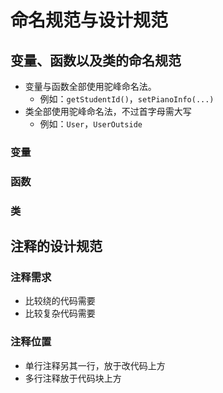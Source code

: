 # 命名规范与设计规范

## 变量、函数以及类的命名规范

* 变量与函数全部使用驼峰命名法。
  * 例如：`getStudentId()`，`setPianoInfo(...)`
* 类全部使用驼峰命名法，不过首字母需大写
  * 例如：`User`，`UserOutside`

### 变量

### 函数

### 类

## 注释的设计规范

### 注释需求

* 比较绕的代码需要
* 比较复杂代码需要

### 注释位置

* 单行注释另其一行，放于改代码上方
* 多行注释放于代码块上方

